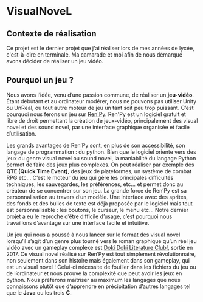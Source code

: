 # VisualNoveL

## Contexte de réalisation
Ce projet est le dernier projet que j'ai réaliser lors de mes années de lycée, c'est-à-dire en terminale. Ma camarade et moi afin de nous démarqué avons décider de réaliser un jeu vidéo.

## Pourquoi un jeu ?

Nous avons l’idée, venu d’une passion commune, de réaliser un **jeu-vidéo**.
Étant débutant et au ordinateur modérer, nous ne pouvons pas utiliser Unity ou UnReal, ou tout autre moteur de jeu un tant soit peu trop puissant.
C’est pourquoi nous ferons un jeu sur [Ren'Py](https://www.renpy.org).
Ren'Py est un logiciel gratuit et libre de droit permettant la création de jeux-vidéo, principalement des visual novel et des sound novel, par une interface graphique organisée et facile d’utilisation.

Les grands avantages de Ren’Py sont, en plus de son accessibilité, son langage de programmation : du python. Bien que le logiciel oriente vers des jeux du genre visual novel ou sound novel, la maniabilité du langage Python permet de faire des jeux plus complexes. On peut réaliser par exemple des **QTE (Quick Time Event)**, des jeux de plateformes, un système de combat RPG etc…
C’est le moteur du jeu qui gère les principales difficultés techniques, les sauvegardes, les préférences, etc… et  permet donc  au créateur de se concentrer sur son jeu.
La grande force de Ren’Py est sa personnalisation au travers d’un modèle. Une interface avec des sprites, des fonds et des bulles de texte est déjà proposée par le logiciel mais tout est personnalisable : les boutons, le curseur, le menu etc…
Notre dernier projet a eu le reproche d’être difficile d’usage, c’est pourquoi nous travaillons d’avantage sur une interface facile et intuitive.

Un jeu qui nous a poussé à nous lancer sur le format des visual novel lorsqu’il s’agit d’un genre plus tourné vers le roman graphique qu’un réel jeu vidéo avec un gameplay complexe est [Doki Doki Literature Club!](https://ddlc.moe/), sortie en 2017. Ce visual novel réalisé sur Ren’Py est tout simplement révolutionnaire, non seulement dans son histoire mais également dans son gameplay, qui est un visual novel !
Celui-ci nécessite de fouiller dans les fichiers du jeu ou de l’ordinateur et nous prouve la complexité que peut avoir les jeux en python.
Nous préférons maîtriser au maximum les langages que nous connaissons plutôt que d’apprendre en précipitation d’autres langages tel que le **Java** ou les trois **C**.
